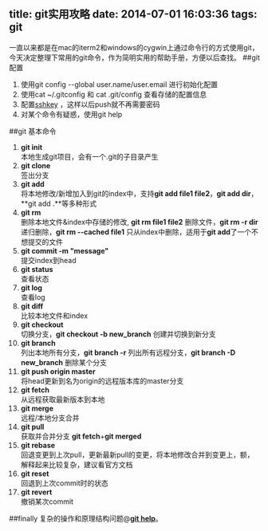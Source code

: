 title: git实用攻略
date: 2014-07-01 16:03:36
tags: git
---
一直以来都是在mac的iterm2和windows的cygwin上通过命令行的方式使用git，今天决定整理下常用的git命令，作为简明实用的帮助手册，方便以后查找。
##git 配置
1. 使用git config --global user.name/user.email 进行初始化配置
2. 使用cat ~/.gitconfig 和 cat .git/config 查看存储的配置信息
3. 配置[sshkey](https://help.github.com/articles/generating-ssh-keys) ，这样以后push就不再需要密码
4. 对某个命令有疑惑，使用git help

##git 基本命令 
1. **git init**  
本地生成git项目，会有一个.git的子目录产生
2. **git clone**  
签出分支
3. **git add**  
将本地修改/新增加入到git的index中，支持**git add file1 file2**，**git add dir**，**git add .**等多种形式
4. **git rm**  
删除本地文件&index中存储的修改, **git rm file1 file2** 删除文件，**git rm -r dir** 递归删除，**git rm --cached file1** 只从index中删除，适用于**git add**了一个不想提交的文件
5. **git commit -m "message"**  
提交index到head
6. **git status**  
查看状态
7. **git log**  
查看log
8. **git diff**  
比较本地文件和index
9. **git checkout**  
切换分支，**git checkout -b new_branch** 创建并切换到新分支
10. **git branch**  
列出本地所有分支，**git branch -r** 列出所有远程分支，**git branch -D new_branch** 删除某个分支
11. **git push origin master**  
将head更新到名为origin的远程版本库的master分支
12. **git fetch**  
从远程获取最新版本到本地
13. **git merge**  
远程/本地分支合并
14. **git pull**  
获取并合并分支 **git fetch**+**git merged**
15. **git rebase**  
回退变更到上次pull，更新最新pull的变更，将本地修改合并到变更上，额，解释起来比较复杂，建议看官方文档
16. **git reset**  
回退到上次commit时的状态
17. **git revert**  
撤销某次commit

##finally
复杂的操作和原理结构问题@**[git help](https://help.github.com/)**。


